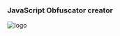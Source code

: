 ### JavaScript Obfuscator creator

![logo](https://raw.githubusercontent.com/javascript-obfuscator/javascript-obfuscator/master/images/logo.png)
